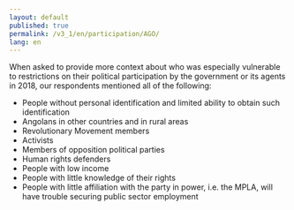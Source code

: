 ```yaml
---
layout: default
published: true
permalink: /v3_1/en/participation/AGO/
lang: en
---
```


When asked to provide more context about who was especially vulnerable to restrictions on their political participation by the government or its agents in 2018, our respondents mentioned all of the following:
-	People without personal identification and limited ability to obtain such identification
-	Angolans in other countries and in rural areas
-	Revolutionary Movement members
-	Activists
-	Members of opposition political parties
-	Human rights defenders
-	People with low income
-	People with little knowledge of their rights
-	People with little affiliation with the party in power, i.e. the MPLA, will have trouble securing public sector employment

